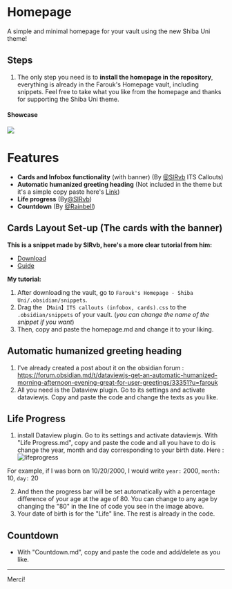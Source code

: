 # Homepage

A simple and minimal homepage for your vault using the new Shiba Uni theme!

## Steps

1. The only step you need is to **install the homepage in the repository**, everything is already in the Farouk's Homepage vault, including snippets. Feel free to take what you like from the homepage and thanks for supporting the Shiba Uni theme.

#### Showcase  
<img src="https://github.com/faroukx/obsidian-homepage/blob/main/background.png?raw=true">


# Features 
- **Cards and Infobox functionality** (with banner) (By [@SlRvb](https://github.com/SlRvb) ITS Callouts)
- **Automatic humanized greeting heading** (Not included in the theme but it's a simple copy paste here's [Link](https://forum.obsidian.md/t/dataviewjs-get-an-automatic-humanized-morning-afternoon-evening-great-for-user-greetings/33351?u=farouk))
- **Life progress** (By[@SlRvb](https://github.com/SlRvb)) 
- **Countdown** (By [@Rainbell](https://github.com/Rainbell129))

## Cards Layout Set-up (The cards with the banner)
**This is a snippet made by SlRvb, here's a more clear tutorial from him:** 

- [Download](https://github.com/SlRvb/Obsidian--ITS-Theme/blob/main/Snippets/S%20-%20Callouts.css)
- [Guide](https://github.com/SlRvb/Obsidian--ITS-Theme/blob/main/Guide/Callouts.md)

**My tutorial:**
1. After downloading the vault, go to `Farouk's Homepage - Shiba Uni/.obsidian/snippets`. 
2. Drag the `【Main】ITS callouts (infobox, cards).css` to the `.obsidian/snippets` of your vault. (*you can change the name of the snippet if you want*)
3. Then, copy and paste the homepage.md and change it to your liking.


## Automatic humanized greeting heading
1. I've already created a post about it on the obsidian forum : https://forum.obsidian.md/t/dataviewjs-get-an-automatic-humanized-morning-afternoon-evening-great-for-user-greetings/33351?u=farouk
2. All you need is the Dataview plugin. Go to its settings and activate dataviewjs. Copy and paste the code and change the texts as you like. 

## Life Progress
1. install Dataview plugin. Go to its settings and activate dataviewjs.
With "Life Progress.md", copy and paste the code and all you have to do is change the year, month and day corresponding to your birth date.
Here :
![lifeprogress](https://user-images.githubusercontent.com/109313204/210932453-406bc4da-2718-47d4-89ea-97c0b956c1a9.png)



For example, if I was born on 10/20/2000, I would write
`year:` 2000,
`month:` 10,
`day:` 20

2. And then the progress bar will be set automatically with a percentage difference of your age at the age of 80. You can change to any age by changing the "80" in the line of code you see in the image above.
3. Your date of birth is for the "Life" line. The rest is already in the code.



## Countdown
- With "Countdown.md", copy and paste the code and add/delete as you like. 

---
Merci!

